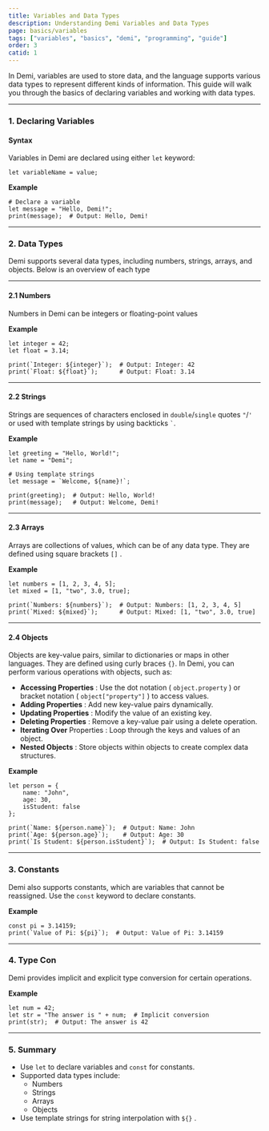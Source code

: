 ```yaml
---
title: Variables and Data Types
description: Understanding Demi Variables and Data Types
page: basics/variables
tags: ["variables", "basics", "demi", "programming", "guide"]
order: 3
catid: 1
---
```


In Demi, variables are used to store data, and the language supports various data types to represent different kinds of information. This guide will walk you through the basics of declaring variables and working with data types.

---

### 1. Declaring Variables
#### Syntax
Variables in Demi are declared using either `let` keyword:
```demi
let variableName = value;
```

**Example**
```demi
# Declare a variable
let message = "Hello, Demi!";
print(message);  # Output: Hello, Demi!
```

---

### 2. Data Types

Demi supports several data types, including numbers, strings, arrays, and objects. Below is an overview of each type

---

#### 2.1 Numbers

Numbers in Demi can be integers or floating-point values

**Example**
```demi
let integer = 42;
let float = 3.14;

print(`Integer: ${integer}`);  # Output: Integer: 42
print(`Float: ${float}`);      # Output: Float: 3.14
```
---

#### 2.2 Strings

Strings are sequences of characters enclosed in `double`/`single` quotes `"`/`'` or used with template strings by using backticks ``` ` ```.

**Example**
```demi
let greeting = "Hello, World!";
let name = "Demi";

# Using template strings
let message = `Welcome, ${name}!`;

print(greeting);  # Output: Hello, World!
print(message);   # Output: Welcome, Demi!
```
---

#### 2.3 Arrays

Arrays are collections of values, which can be of any data type. They are defined using square brackets `[]` .

**Example**
```demi
let numbers = [1, 2, 3, 4, 5];
let mixed = [1, "two", 3.0, true];

print(`Numbers: ${numbers}`);  # Output: Numbers: [1, 2, 3, 4, 5]
print(`Mixed: ${mixed}`);      # Output: Mixed: [1, "two", 3.0, true]
```
---

#### 2.4 Objects

Objects are key-value pairs, similar to dictionaries or maps in other languages. They are defined using curly braces `{}`. In Demi, you can perform various operations with objects, such as:

- **Accessing Properties** : Use the dot notation ( `object.property` ) or bracket notation ( `object["property"]` ) to access values.
- **Adding Properties** : Add new key-value pairs dynamically.
- **Updating Properties** : Modify the value of an existing key.
- **Deleting Properties** : Remove a key-value pair using a delete operation.
- **Iterating Over** Properties : Loop through the keys and values of an object.
- **Nested Objects** : Store objects within objects to create complex data structures.

**Example**
```demi
let person = {
    name: "John",
    age: 30,
    isStudent: false
};

print(`Name: ${person.name}`);  # Output: Name: John
print(`Age: ${person.age}`);    # Output: Age: 30
print(`Is Student: ${person.isStudent}`);  # Output: Is Student: false
```
---

### 3. Constants

Demi also supports constants, which are variables that cannot be reassigned. Use the `const` keyword to declare constants.

**Example**
```demi
const pi = 3.14159;
print(`Value of Pi: ${pi}`);  # Output: Value of Pi: 3.14159
```
---

### 4. Type Con

Demi provides implicit and explicit type conversion for certain operations.

**Example**
```
let num = 42;
let str = "The answer is " + num;  # Implicit conversion
print(str);  # Output: The answer is 42
```
---

### 5. Summary

- Use `let` to declare variables and `const` for constants.
- Supported data types include:
    - Numbers
    - Strings
    - Arrays
    - Objects
- Use template strings for string interpolation with `${}` .
